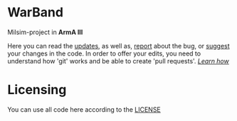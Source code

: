# WarBand
Milsim-project in **ArmA III**

Here you can read the [updates](https://github.com/gru2007/MP_WarBand/commits/main), as well as, [report](https://github.com/gru2007/MP_WarBand/issues) about the bug, or [suggest](https://github.com/gru2007/MP_WarBand/pulls) your changes in the code.
In order to offer your edits, you need to understand how 'git' works and be able to create 'pull requests'. *[Learn how](https://docs.github.com/en/free-pro-team@latest/github/collaborating-with-issues-and-pull-requests/about-pull-requests)*

# Licensing
You can use all code here according to the [LICENSE](https://github.com/gru2007/MP_WarBand/blob/main/LICENSE)
